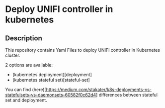 # Deploy UNIFI controller in kubernetes

## Description
This repository contains Yaml Files to deploy UNIFI controller in Kubernetes cluster.

2 options are available:
- (kubernetes deployment)[deployment]
- (kubernetes stateful set)[stateful-set]

You can find (here)[https://medium.com/stakater/k8s-deployments-vs-statefulsets-vs-daemonsets-60582f0c62d4] differences between stateful set and deployment.

